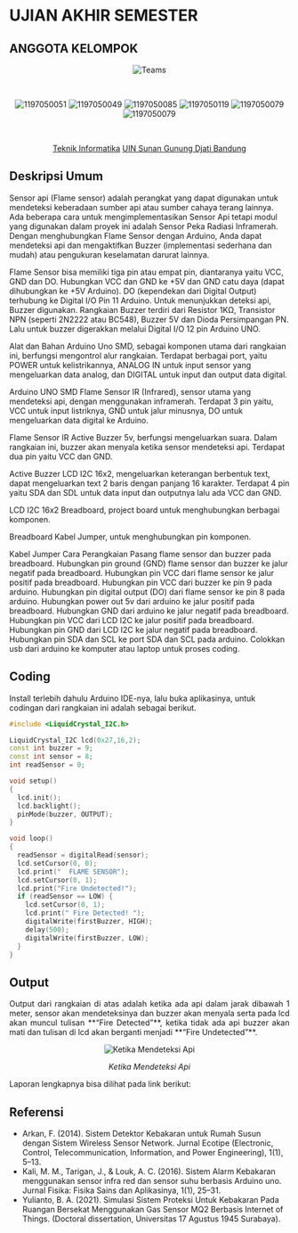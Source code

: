 # UJIAN AKHIR SEMESTER
## ANGGOTA KELOMPOK
<div align='center'>
 
![Teams](https://img.shields.io/badge/Anggota%20Kelompok-Kelompok%207-purple)
 
<br>
 
![1197050051](https://img.shields.io/badge/103-Muhammad%20Syamil-blue)
![1197050049](https://img.shields.io/badge/107-Nada%20Fadhillah-blue)
![1197050085](https://img.shields.io/badge/113-Nur%20Halizah-blue)
![1197050119](https://img.shields.io/badge/121-Ridwan%20Ahmad%20Fauzan-blue)
![1197050079](https://img.shields.io/badge/136-Sopian%20Abdul%20Malik-blue)
![1197050079](https://img.shields.io/badge/142-Wildan%20Sophal%20Jamil-blue)
 
<br> 
 
[Teknik Informatika](http://if.uinsgd.ac.id/) [UIN Sunan Gunung Djati Bandung](https://uinsgd.ac.id/) 

</div>

## Deskripsi Umum
Sensor api (Flame sensor) adalah perangkat yang dapat digunakan untuk mendeteksi keberadaan sumber api atau sumber cahaya terang lainnya. Ada beberapa cara untuk mengimplementasikan Sensor Api tetapi modul yang digunakan dalam proyek ini adalah Sensor Peka Radiasi Inframerah. Dengan menghubungkan Flame Sensor dengan Arduino, Anda dapat mendeteksi api dan mengaktifkan Buzzer (implementasi sederhana dan mudah) atau pengukuran keselamatan darurat lainnya.

Flame Sensor bisa memiliki tiga pin atau empat pin, diantaranya yaitu VCC, GND dan DO. Hubungkan VCC dan GND ke +5V dan GND catu daya (dapat dihubungkan ke +5V Arduino). DO (kependekan dari Digital Output) terhubung ke Digital I/O Pin 11 Arduino. Untuk menunjukkan deteksi api, Buzzer digunakan. Rangkaian Buzzer terdiri dari Resistor 1KΩ, Transistor NPN (seperti 2N2222 atau BC548), Buzzer 5V dan Dioda Persimpangan PN. Lalu untuk buzzer digerakkan melalui Digital I/O 12 pin Arduino UNO.

Alat dan Bahan
Arduino Uno SMD, sebagai komponen utama dari rangkaian ini, berfungsi mengontrol alur rangkaian. Terdapat berbagai port, yaitu POWER untuk kelistrikannya, ANALOG IN untuk input sensor yang mengeluarkan data analog, dan DIGITAL untuk input dan output data digital.

Arduino UNO SMD
Flame Sensor IR (Infrared), sensor utama yang mendeteksi api, dengan menggunakan inframerah. Terdapat 3 pin yaitu, VCC untuk input listriknya, GND untuk jalur minusnya, DO untuk mengeluarkan data digital ke Arduino.

Flame Sensor IR
Active Buzzer 5v, berfungsi mengeluarkan suara. Dalam rangkaian ini, buzzer akan menyala ketika sensor mendeteksi api. Terdapat dua pin yaitu VCC dan GND.

Active Buzzer
LCD I2C 16x2, mengeluarkan keterangan berbentuk text, dapat mengeluarkan text 2 baris dengan panjang 16 karakter. Terdapat 4 pin yaitu SDA dan SDL untuk data input dan outputnya lalu ada VCC dan GND.

LCD I2C 16x2
Breadboard, project board untuk menghubungkan berbagai komponen.

Breadboard
Kabel Jumper, untuk menghubungkan pin komponen.

Kabel Jumper
Cara Perangkaian
Pasang flame sensor dan buzzer pada breadboard.
Hubungkan pin ground (GND) flame sensor dan buzzer ke jalur negatif pada breadboard.
Hubungkan pin VCC dari flame sensor ke jalur positif pada breadboard.
Hubungkan pin VCC dari buzzer ke pin 9 pada arduino.
Hubungkan pin digital output (DO) dari flame sensor ke pin 8 pada arduino.
Hubungkan power out 5v dari arduino ke jalur positif pada breadboard.
Hubungkan GND dari arduino ke jalur negatif pada breadboard.
Hubungkan pin VCC dari LCD I2C ke jalur positif pada breadboard.
Hubungkan pin GND dari LCD I2C ke jalur negatif pada breadboard.
Hubungkan pin SDA dan SCL ke port SDA dan SCL pada arduino.
Colokkan usb dari arduino ke komputer atau laptop untuk proses coding.
## Coding
Install terlebih dahulu Arduino IDE-nya, lalu buka aplikasinya, untuk codingan dari rangkaian ini adalah sebagai berikut.

```C++
#include <LiquidCrystal_I2C.h>

LiquidCrystal_I2C lcd(0x27,16,2);
const int buzzer = 9;
const int sensor = 8;
int readSensor = 0;

void setup()
{
  lcd.init();                      
  lcd.backlight();
  pinMode(buzzer, OUTPUT);
}

void loop()
{
  readSensor = digitalRead(sensor);
  lcd.setCursor(0, 0);
  lcd.print("  FLAME SENSOR");
  lcd.setCursor(0, 1);
  lcd.print("Fire Undetected!");
  if (readSensor == LOW) {
    lcd.setCursor(0, 1);
    lcd.print(" Fire Detected! ");
    digitalWrite(firstBuzzer, HIGH);
    delay(500);
    digitalWrite(firstBuzzer, LOW);
  }
}
```

## Output

<p align="justify">
 Output dari rangkaian di atas adalah ketika ada api dalam jarak dibawah 1 meter, sensor akan mendeteksinya dan buzzer akan menyala serta pada lcd akan muncul tulisan **“Fire Detected”**, ketika tidak ada api buzzer akan mati dan tulisan di lcd akan berganti menjadi **“Fire Undetected”**.
</p>


<div align='center'>
 
![Ketika Mendeteksi Api](https://miro.medium.com/max/640/1*iuMl6kcJYKmbi9v7xNY7Ag.webp)
 
 *Ketika Mendeteksi Api*
 </div>

Laporan lengkapnya bisa dilihat pada link berikut:

## Referensi
- Arkan, F. (2014). Sistem Detektor Kebakaran untuk Rumah Susun dengan Sistem Wireless Sensor Network. Jurnal Ecotipe (Electronic, Control, Telecommunication, Information, and Power Engineering), 1(1), 5–13.
- Kali, M. M., Tarigan, J., & Louk, A. C. (2016). Sistem Alarm Kebakaran menggunakan sensor infra red dan sensor suhu berbasis Arduino uno. Jurnal Fisika: Fisika Sains dan Aplikasinya, 1(1), 25–31.
- Yulianto, B. A. (2021). Simulasi Sistem Proteksi Untuk Kebakaran Pada Ruangan Bersekat Menggunakan Gas Sensor MQ2 Berbasis Internet of Things. (Doctoral dissertation, Universitas 17 Agustus 1945 Surabaya).
